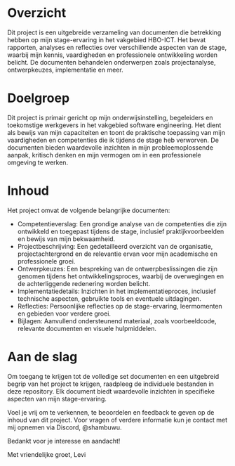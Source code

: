 # Overzicht

Dit project is een uitgebreide verzameling van documenten die betrekking hebben op mijn stage-ervaring in het vakgebied HBO-ICT. Het bevat rapporten, analyses en reflecties over verschillende aspecten van de stage, waarbij mijn kennis, vaardigheden en professionele ontwikkeling worden belicht. De documenten behandelen onderwerpen zoals projectanalyse, ontwerpkeuzes, implementatie en meer.

# Doelgroep

Dit project is primair gericht op mijn onderwijsinstelling, begeleiders en toekomstige werkgevers in het vakgebied software engineering. Het dient als bewijs van mijn capaciteiten en toont de praktische toepassing van mijn vaardigheden en competenties die ik tijdens de stage heb verworven. De documenten bieden waardevolle inzichten in mijn probleemoplossende 
aanpak, kritisch denken en mijn vermogen om in een professionele omgeving te werken.

# Inhoud

Het project omvat de volgende belangrijke documenten:

- Competentieverslag: Een grondige analyse van de competenties die zijn ontwikkeld en toegepast tijdens de stage, inclusief praktijkvoorbeelden en bewijs van mijn bekwaamheid.
- Projectbeschrijving: Een gedetailleerd overzicht van de organisatie, projectachtergrond en de relevantie ervan voor mijn academische en professionele groei.
- Ontwerpkeuzes: Een bespreking van de ontwerpbeslissingen die zijn genomen tijdens het ontwikkelingsproces, waarbij de overwegingen en de achterliggende redenering worden belicht.
- Implementatiedetails: Inzichten in het implementatieproces, inclusief technische aspecten, gebruikte tools en eventuele uitdagingen.
- Reflecties: Persoonlijke reflecties op de stage-ervaring, leermomenten en gebieden voor verdere groei.
- Bijlagen: Aanvullend ondersteunend materiaal, zoals voorbeeldcode, relevante documenten en visuele hulpmiddelen.

# Aan de slag

Om toegang te krijgen tot de volledige set documenten en een uitgebreid begrip van het project te krijgen, raadpleeg de individuele bestanden in deze repository. Elk document biedt waardevolle inzichten in specifieke aspecten van mijn stage-ervaring.

Voel je vrij om te verkennen, te beoordelen en feedback te geven op de inhoud van dit project. Voor vragen of verdere informatie kun je contact met mij opnemen via Discord, @shambuwu.

Bedankt voor je interesse en aandacht!

Met vriendelijke groet,
Levi